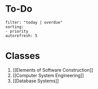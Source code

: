 # To-Do
```todoist  
filter: "today | overdue"  
sorting:
- priority
autorefresh: 5
```

# Classes
1. [[Elements of Software Construction]] 
2. [[Computer System Engineering]]
3. [[Database Systems]]